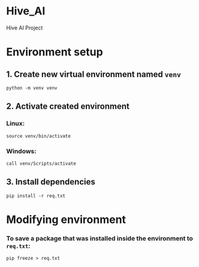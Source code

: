 # Hive_AI
Hive AI Project

# Environment setup

## 1. Create new virtual environment named ```venv```

```
python -m venv venv
```

## 2. Activate created environment

### Linux:

```
source venv/bin/activate
```

### Windows:

```
call venv/Scripts/activate
```

## 3. Install dependencies

```
pip install -r req.txt
```


# Modifying environment

### To save a package that was installed inside the environment to ```req.txt```:

```
pip freeze > req.txt
```